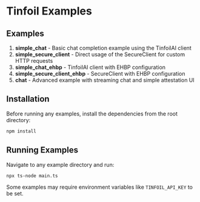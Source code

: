 # Tinfoil Examples

## Examples

1. **simple_chat** - Basic chat completion example using the TinfoilAI client
2. **simple_secure_client** - Direct usage of the SecureClient for custom HTTP requests
3. **simple_chat_ehbp** - TinfoilAI client with EHBP configuration
4. **simple_secure_client_ehbp** - SecureClient with EHBP configuration
5. **chat** - Advanced example with streaming chat and simple attestation UI

## Installation

Before running any examples, install the dependencies from the root directory:

```bash
npm install
```

## Running Examples

Navigate to any example directory and run:

```bash
npx ts-node main.ts
```

Some examples may require environment variables like `TINFOIL_API_KEY` to be set.